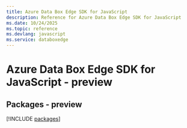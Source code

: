 ```yaml
---
title: Azure Data Box Edge SDK for JavaScript
description: Reference for Azure Data Box Edge SDK for JavaScript
ms.date: 10/24/2025
ms.topic: reference
ms.devlang: javascript
ms.service: databoxedge
---
```

# Azure Data Box Edge SDK for JavaScript - preview
## Packages - preview
[!INCLUDE [packages](data-box-edge-index.md)]